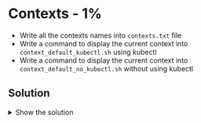 # Contexts - 1%

- Write all the contexts names into `contexts.txt` file
- Write a command to display the current context into `context_default_kubectl.sh` using kubectl
- Write a command to display the current context into `context_default_no_kubectl.sh` without using kubectl

## Solution

<details>o
  <summary>Show the solution</summary>

### Write all the contexts names into contexts.txt file

```shell
k config get-contexts -o name > contexts.txt
```

Or manually:

```shell
k config get-contexts
```

### Write a command to display the current context using kubectl

```shell
kubectl config current-context
docker-desktop
```

```shell
echo 'kubectl config current-context' > context_default_kubectl.sh
chmod u+x context_default_kubectl.sh
./context_default_kubectl.sh
docker-desktop
```

### Write a command to display the current context without using kubectl

```shell
cat ~/.kube/config | grep current | sed -e "s/current-context: //"
docker-desktop
```

```shell
echo 'cat ~/.kube/config | grep current | sed -e "s/current-context: //"' > context_default_no_kubectl.sh
chmod u+x context_default_no_kubectl.sh
./context_default_no_kubectl.sh
docker-desktop
```
</details>
